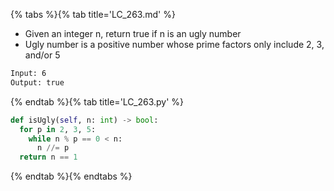 {% tabs %}{% tab title='LC_263.md' %}

* Given an integer n, return true if n is an ugly number
* Ugly number is a positive number whose prime factors only include 2, 3, and/or 5

```txt
Input: 6
Output: true
```

{% endtab %}{% tab title='LC_263.py' %}

```py
def isUgly(self, n: int) -> bool:
  for p in 2, 3, 5:
    while n % p == 0 < n:
      n //= p
  return n == 1
```

{% endtab %}{% endtabs %}
